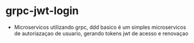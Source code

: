 # grpc-jwt-login

- Microservicos utilizando grpc, ddd basico é um simples microservicos de autoriazaçao de usuario, gerando tokens jwt de acesso e renovaçao
